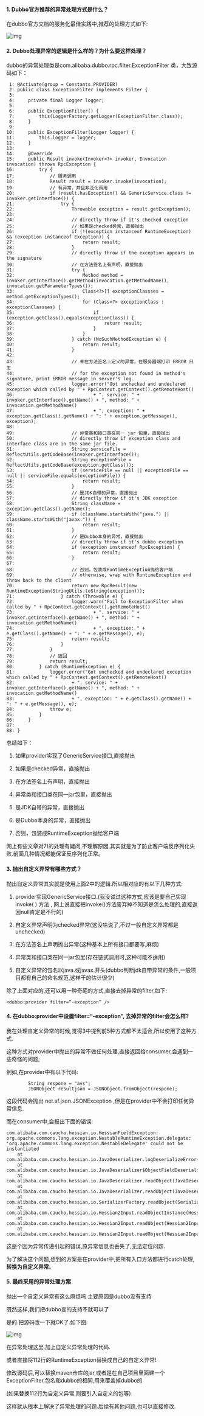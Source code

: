 #### 1. Dubbo官方推荐的异常处理方式是什么？

在dubbo官方文档的服务化最佳实践中,推荐的处理方式如下:

![img](https://pcc.huitogo.club/z0/20161228230546795)



#### 2. Dubbo处理异常的逻辑是什么样的？为什么要这样处理？

dubbo的异常处理类是com.alibaba.dubbo.rpc.filter.ExceptionFilter 类，大致源码如下：

```
 1: @Activate(group = Constants.PROVIDER)
 2: public class ExceptionFilter implements Filter {
 3: 
 4:     private final Logger logger;
 5: 
 6:     public ExceptionFilter() {
 7:         this(LoggerFactory.getLogger(ExceptionFilter.class));
 8:     }
 9: 
10:     public ExceptionFilter(Logger logger) {
11:         this.logger = logger;
12:     }
13: 
14:     @Override
15:     public Result invoke(Invoker<?> invoker, Invocation invocation) throws RpcException {
16:         try {
17:             // 服务调用
18:             Result result = invoker.invoke(invocation);
19:             // 有异常，并且非泛化调用
20:             if (result.hasException() && GenericService.class != invoker.getInterface()) {
21:                 try {
22:                     Throwable exception = result.getException();
23: 
24:                     // directly throw if it's checked exception
25:                     // 如果是checked异常，直接抛出
26:                     if (!(exception instanceof RuntimeException) && (exception instanceof Exception)) {
27:                         return result;
28:                     }
29:                     // directly throw if the exception appears in the signature
30:                     // 在方法签名上有声明，直接抛出
31:                     try {
32:                         Method method = invoker.getInterface().getMethod(invocation.getMethodName(), invocation.getParameterTypes());
33:                         Class<?>[] exceptionClassses = method.getExceptionTypes();
34:                         for (Class<?> exceptionClass : exceptionClassses) {
35:                             if (exception.getClass().equals(exceptionClass)) {
36:                                 return result;
37:                             }
38:                         }
39:                     } catch (NoSuchMethodException e) {
40:                         return result;
41:                     }
42: 
43:                     // 未在方法签名上定义的异常，在服务器端打印 ERROR 日志
44:                     // for the exception not found in method's signature, print ERROR message in server's log.
45:                     logger.error("Got unchecked and undeclared exception which called by " + RpcContext.getContext().getRemoteHost()
46:                             + ". service: " + invoker.getInterface().getName() + ", method: " + invocation.getMethodName()
47:                             + ", exception: " + exception.getClass().getName() + ": " + exception.getMessage(), exception);
48: 
49:                     // 异常类和接口类在同一 jar 包里，直接抛出
50:                     // directly throw if exception class and interface class are in the same jar file.
51:                     String serviceFile = ReflectUtils.getCodeBase(invoker.getInterface());
52:                     String exceptionFile = ReflectUtils.getCodeBase(exception.getClass());
53:                     if (serviceFile == null || exceptionFile == null || serviceFile.equals(exceptionFile)) {
54:                         return result;
55:                     }
56:                     // 是JDK自带的异常，直接抛出
57:                     // directly throw if it's JDK exception
58:                     String className = exception.getClass().getName();
59:                     if (className.startsWith("java.") || className.startsWith("javax.")) {
60:                         return result;
61:                     }
62:                     // 是Dubbo本身的异常，直接抛出
63:                     // directly throw if it's dubbo exception
64:                     if (exception instanceof RpcException) {
65:                         return result;
66:                     }
67: 
68:                     // 否则，包装成RuntimeException抛给客户端
69:                     // otherwise, wrap with RuntimeException and throw back to the client
70:                     return new RpcResult(new RuntimeException(StringUtils.toString(exception)));
71:                 } catch (Throwable e) {
72:                     logger.warn("Fail to ExceptionFilter when called by " + RpcContext.getContext().getRemoteHost()
73:                             + ". service: " + invoker.getInterface().getName() + ", method: " + invocation.getMethodName()
74:                             + ", exception: " + e.getClass().getName() + ": " + e.getMessage(), e);
75:                     return result;
76:                 }
77:             }
78:             // 返回
79:             return result;
80:         } catch (RuntimeException e) {
81:             logger.error("Got unchecked and undeclared exception which called by " + RpcContext.getContext().getRemoteHost()
82:                     + ". service: " + invoker.getInterface().getName() + ", method: " + invocation.getMethodName()
83:                     + ", exception: " + e.getClass().getName() + ": " + e.getMessage(), e);
84:             throw e;
85:         }
86:     }
87: 
88: }
```



总结如下：

1. 如果provider实现了GenericService接口,直接抛出

2. 如果是checked异常，直接抛出

3. 在方法签名上有声明，直接抛出

4. 异常类和接口类在同一jar包里，直接抛出

5. 是JDK自带的异常，直接抛出

6. 是Dubbo本身的异常，直接抛出

7. 否则，包装成RuntimeException抛给客户端


网上有些文章对7)的处理有疑问,不理解原因,其实就是为了防止客户端反序列化失败.前面几种情况都能保证反序列化正常。



#### 3. 抛出自定义异常有哪些方式？

抛出自定义异常其实就是使用上面2中的逻辑.所以相对应的有以下几种方式:

1. provider实现GenericService接口.(我没试过这种方式,应该是要自己实现invoke( ) 方法 , 网上说直接把invoke()方法废弃掉不知道是怎么处理的,直接返回null肯定是不行的)

2. 自定义异常声明为checked异常(这没啥说了,不过一般自定义异常都是unchecked)

3. 在方法签名上声明抛出异常(这种基本上所有接口都要写,麻烦)

4. 异常类和接口类在同一jar包里(存在链式调用时,这种可能不适用)

5. 自定义异常的包名以java.或javax.开头(dubbo判断jdk自带异常的条件,一般项目都有自己的命名规范,这样干的估计很少)




除了上面对应的,还可以用一种奇葩的方式,直接去掉异常的filter,如下:

```
<dubbo:provider filter=“-exception” />
```



#### 4. 在dubbo:provider中设置filter=“-exception”, 去掉异常的filter会怎么样?

我在处理自定义异常的时候,觉得3中提到前5种方式都不太适合,所以使用了这种方式.

这种方式对provider中抛出的异常不做任何处理,直接返回给consumer,会遇到一些奇怪的问题;



例如,在provider中有以下代码:

```
		String respone = "avs";
		JSONObject resultjson = JSONObject.fromObject(respone);
```



这段代码会抛出 net.sf.json.JSONException ,但是在provider中不会打印任何异常信息.

而在consumer中,会报出下面的错误:

```
com.alibaba.com.caucho.hessian.io.HessianFieldException: org.apache.commons.lang.exception.NestableRuntimeException.delegate: 'org.apache.commons.lang.exception.NestableDelegate' could not be instantiated
	at com.alibaba.com.caucho.hessian.io.JavaDeserializer.logDeserializeError(JavaDeserializer.java:671)
	at com.alibaba.com.caucho.hessian.io.JavaDeserializer$ObjectFieldDeserializer.deserialize(JavaDeserializer.java:400)
	at com.alibaba.com.caucho.hessian.io.JavaDeserializer.readObject(JavaDeserializer.java:233)
	at com.alibaba.com.caucho.hessian.io.JavaDeserializer.readObject(JavaDeserializer.java:157)
	at com.alibaba.com.caucho.hessian.io.SerializerFactory.readObject(SerializerFactory.java:397)
	at com.alibaba.com.caucho.hessian.io.Hessian2Input.readObjectInstance(Hessian2Input.java:2070)
	at com.alibaba.com.caucho.hessian.io.Hessian2Input.readObject(Hessian2Input.java:2005)
	at com.alibaba.com.caucho.hessian.io.Hessian2Input.readObject(Hessian2Input.java:1990)
```

这是个因为异常传递引起的错误,原异常信息也丢失了,无法定位问题.

为了解决这个问题,想到的方案是在provider中,把所有入口方法都进行catch处理,**转换为自定义异常**。



#### 5. 最终采用的异常处理方案

抛出一个自定义异常有这么麻烦吗 主要原因是dubbo没有支持

既然这样,我们把dubbo变的支持不就可以了

是的.把源码改一下就OK了.如下图:

![img](https://pcc.huitogo.club/z0/20161229210802425)

在异常处理这里,加上自定义异常处理的代码.

或者直接将112行的RuntimeException替换成自己的自定义异常!

修改源码后,可以替换maven仓库的jar,或者是在自己项目里面建一个ExceptionFilter,包名和dubbo的相同,用来覆盖掉dubbo的

(如果替换112行为自定义异常,则要引入自定义的包等).

这样就从根本上解决了异常处理的问题.后续有其他问题,也可以直接修改.
